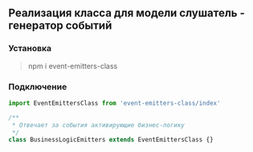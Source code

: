 ## Реализация класса для модели слушатель - генератор событий

### Установка

> npm i event-emitters-class


### Подключение

```typescript
import EventEmittersClass from 'event-emitters-class/index'

/**
 * Отвечает за события активирующие бизнес-логику
 */
class BusinessLogicEmitters extends EventEmittersClass {}
```